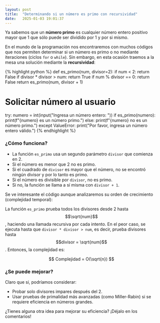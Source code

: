 ```yaml
---
layout: post
title:  "Determinando si un número es primo con recursividad"
date:   2025-01-03 19:01:37
---
```


Ya sabemos que un **número primo** es cualquier número entero positivo mayor que 1 que sólo puede ser dividido por 1 y por si mismo.

En el mundo de la programación nos encontraremos con muchos códigos que nos permiten determinar si un número es primo o no mediante iteraciones (ciclos `for` o `while`). Sin embargo, en esta ocasión traemos a la mesa una solución mediante la **recursividad**:

{% highlight python %}
def es_primo(num, divisor=2):
    if num < 2:
        return False
    if divisor * divisor > num:
        return True
    if num % divisor == 0:
        return False
    return es_primo(num, divisor + 1)

# Solicitar número al usuario
try:
    numero = int(input("Ingresa un número entero: "))
    if es_primo(numero):
        print(f"{numero} es un número primo.")
    else:
        print(f"{numero} no es un número primo.")
except ValueError:
    print("Por favor, ingresa un número entero válido.")
{% endhighlight %}

### ¿Cómo funciona?

* La función `es_primo` usa un segundo parámetro `divisor` que comienza en 2.
* Si el número es menor que 2 no es primo.
* Si el cuadrado de `divisor` es mayor que el número, no se encontró ningún divisor y por lo tanto es primo.
* Si el número es divisible por `divisor`, no es primo.
* Si no, la función se llama a sí misma con `divisor + 1`.

Se ve interesante el código aunque analizaremos su orden de crecimiento (complejidad temporal):

La función `es_primo` prueba todos los divisores desde 2 hasta $$\sqrt{num}$$, haciendo una llamada recursiva por cada intento. En el peor caso, se ejecuta hasta que `divisor * divisor > num`, es decir, prueba divisores hasta $$divisor = \sqrt{num}$$. Entonces, la complejidad es:

$$ Complejidad = O(\sqrt{n}) $$

### ¿Se puede mejorar?

Claro que si, podríamos considerar:

* Probar solo divisores impares después del 2.
* Usar pruebas de primalidad más avanzadas (como Miller-Rabin) si se requiere eficiencia en números grandes.

¿Tienes alguna otra idea para mejorar su eficiencia? ¡Déjalo en los comentarios!

<script src="https://giscus.app/client.js"
        data-repo="elerizoinformatico/elerizoinformatico.github.io"
        data-repo-id="R_kgDONQWa5A"
        data-category="Ideas"
        data-category-id="DIC_kwDONQWa5M4CqaFl"
        data-mapping="pathname"
        data-strict="0"
        data-reactions-enabled="1"
        data-emit-metadata="0"
        data-input-position="bottom"
        data-theme="light_high_contrast"
        data-lang="es"
        crossorigin="anonymous"
        async>
</script>